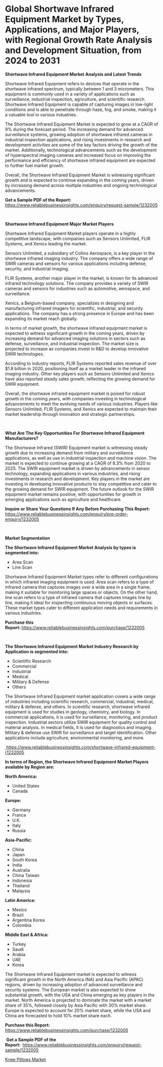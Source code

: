 <p><h1>Global Shortwave Infrared Equipment Market by Types, Applications, and Major Players, with Regional Growth Rate Analysis and Development Situation, from 2024 to 2031</h1></p><p><strong>Shortwave Infrared Equipment Market Analysis and Latest Trends</strong></p>
<p><p>Shortwave Infrared Equipment refers to devices that operate in the shortwave infrared spectrum, typically between 1 and 3 micrometers. This equipment is commonly used in a variety of applications such as surveillance, industrial inspection, agriculture, and scientific research. Shortwave Infrared Equipment is capable of capturing images in low-light conditions and is able to penetrate through haze, fog, and smoke, making it a valuable tool in various industries.</p><p>The Shortwave Infrared Equipment Market is expected to grow at a CAGR of 9% during the forecast period. The increasing demand for advanced surveillance systems, growing adoption of shortwave infrared cameras in industrial inspection applications, and rising investments in research and development activities are some of the key factors driving the growth of the market. Additionally, technological advancements such as the development of hyperspectral imaging cameras and increased focus on improving the performance and efficiency of shortwave infrared equipment are expected to further fuel market growth.</p><p>Overall, the Shortwave Infrared Equipment Market is witnessing significant growth and is expected to continue expanding in the coming years, driven by increasing demand across multiple industries and ongoing technological advancements.</p></p>
<p><strong>Get a Sample PDF of the Report:&nbsp;</strong> <a href="https://www.reliablebusinessinsights.com/enquiry/request-sample/1232005">https://www.reliablebusinessinsights.com/enquiry/request-sample/1232005</a></p>
<p>&nbsp;</p>
<p><strong>Shortwave Infrared Equipment Major Market Players</strong></p>
<p><p>Shortwave Infrared Equipment Market players operate in a highly competitive landscape, with companies such as Sensors Unlimited, FLIR Systems, and Xenics leading the market. </p><p>Sensors Unlimited, a subsidiary of Collins Aerospace, is a key player in the shortwave infrared imaging industry. The company offers a wide range of SWIR cameras and sensors for various applications including defense, security, and industrial imaging. </p><p>FLIR Systems, another major player in the market, is known for its advanced infrared technology solutions. The company provides a variety of SWIR cameras and sensors for industries such as automotive, aerospace, and surveillance.</p><p>Xenics, a Belgium-based company, specializes in designing and manufacturing infrared imagers for scientific, industrial, and security applications. The company has a strong presence in Europe and has been expanding its market reach globally.</p><p>In terms of market growth, the shortwave infrared equipment market is expected to witness significant growth in the coming years, driven by increasing demand for advanced imaging solutions in sectors such as defense, surveillance, and industrial inspection. The market size is projected to increase as companies invest in R&D to develop innovative SWIR technologies.</p><p>According to industry reports, FLIR Systems reported sales revenue of over $1.8 billion in 2020, positioning itself as a market leader in the infrared imaging industry. Other key players such as Sensors Unlimited and Xenics have also reported steady sales growth, reflecting the growing demand for SWIR equipment.</p><p>Overall, the shortwave infrared equipment market is poised for robust growth in the coming years, with companies investing in technological advancements to meet the evolving needs of various industries. Players like Sensors Unlimited, FLIR Systems, and Xenics are expected to maintain their market leadership through innovation and strategic partnerships.</p></p>
<p>&nbsp;</p>
<p><strong>What Are The Key Opportunities For Shortwave Infrared Equipment Manufacturers?</strong></p>
<p><p>The Shortwave Infrared (SWIR) Equipment market is witnessing steady growth due to increasing demand from military and surveillance applications, as well as use in industrial inspection and machine vision. The market is expected to continue growing at a CAGR of 8.3% from 2020 to 2025. The SWIR equipment market is driven by advancements in sensor technology, expanding applications in various industries, and rising investments in research and development. Key players in the market are investing in developing innovative products to stay competitive and cater to the growing demand for SWIR equipment. The future outlook for the SWIR equipment market remains positive, with opportunities for growth in emerging applications such as agriculture and healthcare.</p></p>
<p><strong>Inquire or Share Your Questions If Any Before Purchasing This Report:</strong> <a href="https://www.reliablebusinessinsights.com/enquiry/pre-order-enquiry/1232005">https://www.reliablebusinessinsights.com/enquiry/pre-order-enquiry/1232005</a></p>
<p>&nbsp;</p>
<p><strong>Market Segmentation</strong></p>
<p><strong>The Shortwave Infrared Equipment Market Analysis by types is segmented into:</strong></p>
<p><ul><li>Area Scan</li><li>Line Scan</li></ul></p>
<p><p>Shortwave Infrared Equipment Market types refer to different configurations in which infrared imaging equipment is used. Area scan refers to a type of infrared camera that captures images over a wide area in a single frame, making it suitable for monitoring large spaces or objects. On the other hand, line scan refers to a type of infrared camera that captures images line by line, making it ideal for inspecting continuous moving objects or surfaces. These market types cater to different application needs and requirements in various industries.</p></p>
<p><strong>Purchase this Report:&nbsp;</strong><a href="https://www.reliablebusinessinsights.com/purchase/1232005">https://www.reliablebusinessinsights.com/purchase/1232005</a></p>
<p>&nbsp;</p>
<p><strong>The Shortwave Infrared Equipment Market Industry Research by Application is segmented into:</strong></p>
<p><ul><li>Scientific Research</li><li>Commercial</li><li>Industrial</li><li>Medical</li><li>Military & Defense</li><li>Others</li></ul></p>
<p><p>The Shortwave Infrared Equipment market application covers a wide range of industries including scientific research, commercial, industrial, medical, military & defense, and others. In scientific research, shortwave infrared equipment is used for studies in geology, chemistry, and biology. In commercial applications, it is used for surveillance, monitoring, and product inspection. Industrial sectors utilize SWIR equipment for quality control and material analysis. In medical fields, it is used for diagnostics and imaging. Military & defense use SWIR for surveillance and target identification. Other applications include agriculture, environmental monitoring, and more.</p></p>
<p><a href="https://www.reliablebusinessinsights.com/shortwave-infrared-equipment-r1232005">&nbsp;https://www.reliablebusinessinsights.com/shortwave-infrared-equipment-r1232005</a></p>
<p><strong>In terms of Region, the Shortwave Infrared Equipment Market Players available by Region are:</strong></p>
<p>
    <p> <strong> North America: </strong>
        <ul>
            <li>United States</li>
            <li>Canada</li>
        </ul>
        </p> 
    <p> <strong> Europe: </strong>
        <ul>
            <li>Germany</li>
            <li>France</li>
            <li>U.K.</li>
            <li>Italy</li>
            <li>Russia</li>
        </ul>
        </p> 
    <p> <strong> Asia-Pacific: </strong>
        <ul>
            <li>China</li>
            <li>Japan</li>
            <li>South Korea</li>
            <li>India</li>
            <li>Australia</li>
            <li>China Taiwan</li>
            <li>Indonesia</li>
            <li>Thailand</li>
            <li>Malaysia</li>
        </ul>
        </p> 
    <p> <strong> Latin America: </strong>
        <ul>
            <li>Mexico</li>
            <li>Brazil</li>
            <li>Argentina Korea</li>
            <li>Colombia</li>
        </ul>
        </p> 
    <p> <strong> Middle East & Africa: </strong>
        <ul>
            <li>Turkey</li>
            <li>Saudi</li>
            <li>Arabia</li>
            <li>UAE</li>
            <li>Korea</li>
        </ul>
    </p>
    </p>
<p><p>The Shortwave Infrared Equipment market is expected to witness significant growth in the North America (NA) and Asia Pacific (APAC) regions, driven by increasing adoption of advanced surveillance and security systems. The European market is also expected to show substantial growth, with the USA and China emerging as key players in the market. North America is projected to dominate the market with a market share of 35%, followed closely by Asia Pacific with 30% market share. Europe is expected to account for 20% market share, while the USA and China are forecasted to hold 10% market share each.</p></p>
<p><strong>Purchase this Report: </strong><a href="https://www.reliablebusinessinsights.com/purchase/1232005">https://www.reliablebusinessinsights.com/purchase/1232005</a></p>
<p>&nbsp;<strong>Get a Sample PDF of the Report:&nbsp;&nbsp;</strong><a href="https://www.reliablebusinessinsights.com/enquiry/request-sample/1232005">https://www.reliablebusinessinsights.com/enquiry/request-sample/1232005</a></p>
<p><strong></strong></p>
<p><p><a href="https://medium.com/@kaylagreenj1521/comprehensive-analysis-of-the-global-knee-pillows-market-growth-trends-market-forecasts-2024-2345588c3fd0">Knee Pillows Market</a></p></p>